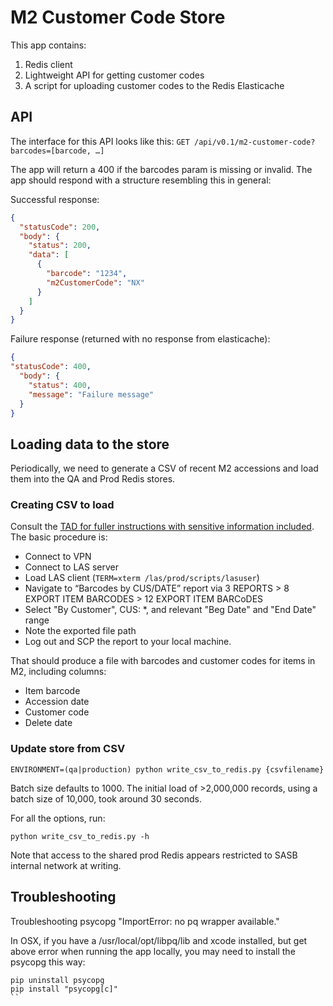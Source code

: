 # M2 Customer Code Store

This app contains:

1. Redis client
2. Lightweight API for getting customer codes
3. A script for uploading customer codes to the Redis Elasticache

## API

The interface for this API looks like this:
`GET /api/v0.1/m2-customer-code?barcodes=[barcode, …]`

The app will return a 400 if the barcodes param is missing or invalid.
The app should respond with a structure resembling this in general:

Successful response:

```json
{
  "statusCode": 200,
  "body": {
    "status": 200,
    "data": [
      {
        "barcode": "1234",
        "m2CustomerCode": "NX"
      }
    ]
  }
}
```

Failure response (returned with no response from elasticache):
```json
{
"statusCode": 400,
  "body": {
    "status": 400,
    "message": "Failure message"
  }
}
```

## Loading data to the store

Periodically, we need to generate a CSV of recent M2 accessions and load them into the QA and Prod Redis stores.

### Creating CSV to load

Consult the [TAD for fuller instructions with sensitive information included](https://docs.google.com/document/d/1Tl7TLIxE6uS5fPV-955F90TivfzINegCX8vmamEgkAw/edit?pli=1#heading=h.sv5u9sslauox). The basic procedure is:

 - Connect to VPN
 - Connect to LAS server
 - Load LAS client (`TERM=xterm /las/prod/scripts/lasuser`)
 - Navigate to “Barcodes by CUS/DATE” report via 3 REPORTS > 8 EXPORT ITEM BARCODES > 12 EXPORT ITEM BARCoDES
 - Select "By Customer", CUS: \*, and relevant "Beg Date" and "End Date" range
 - Note the exported file path
 - Log out and SCP the report to your local machine.

That should produce a file with barcodes and customer codes for items in M2, including columns:
- Item barcode
- Accession date
- Customer code
- Delete date

### Update store from CSV

`ENVIRONMENT=(qa|production) python write_csv_to_redis.py {csvfilename}`

Batch size defaults to 1000. The initial load of >2,000,000 records, using a batch size of 10,000, took around 30 seconds.

For all the options, run:

`python write_csv_to_redis.py -h`

Note that access to the shared prod Redis appears restricted to SASB internal network at writing.

## Troubleshooting

Troubleshooting psycopg "ImportError: no pq wrapper available."

In OSX, if you have a /usr/local/opt/libpq/lib and xcode installed, but get above error when running the app locally, you may need to install the psycopg this way:

```
pip uninstall psycopg
pip install "psycopg[c]"
``
